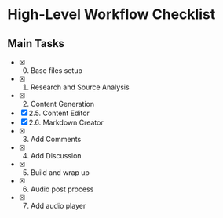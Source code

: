 # High-Level Workflow Checklist

## Main Tasks

- [x] 0. Base files setup
- [x] 1. Research and Source Analysis
- [x] 2. Content Generation
- [x] 2.5. Content Editor
- [x] 2.6. Markdown Creator
- [x] 3. Add Comments
- [x] 4. Add Discussion
- [x] 5. Build and wrap up
- [x] 6. Audio post process
- [x] 7. Add audio player 